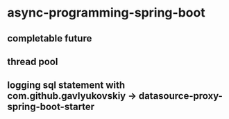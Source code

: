 # async-programming-spring-boot
## completable future 
## thread pool
## logging sql statement with com.github.gavlyukovskiy -> datasource-proxy-spring-boot-starter
